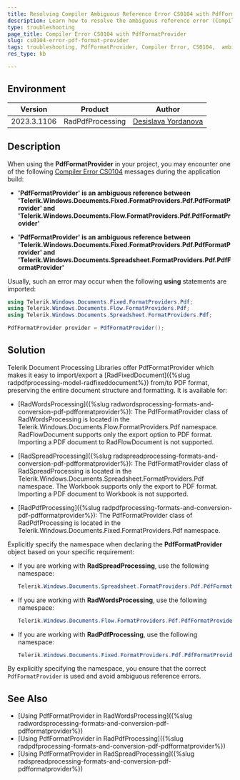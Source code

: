 ```yaml
---
title: Resolving Compiler Ambiguous Reference Error CS0104 with PdfFormatProvider 
description: Learn how to resolve the ambiguous reference error (Compiler Error CS0104) when using PdfFormatProvider.
type: troubleshooting
page_title: Compiler Error CS0104 with PdfFormatProvider
slug: cs0104-error-pdf-format-provider
tags: troubleshooting, PdfFormatProvider, Compiler Error, CS0104,  ambiguous, reference
res_type: kb

---
```


## Environment

| Version | Product | Author |
| --- | --- | ---- |
| 2023.3.1106 | RadPdfProcessing |[Desislava Yordanova](https://www.telerik.com/blogs/author/desislava-yordanova)|

## Description
When using the **PdfFormatProvider** in your project, you may encounter one of the following [Compiler Error CS0104](https://learn.microsoft.com/en-us/dotnet/csharp/misc/cs0104?f1url=%3FappId%3Droslyn%26k%3Dk(CS0104)) messages during the application build:

- **'PdfFormatProvider' is an ambiguous reference between 'Telerik.Windows.Documents.Fixed.FormatProviders.Pdf.PdfFormatProvider' and 'Telerik.Windows.Documents.Flow.FormatProviders.Pdf.PdfFormatProvider'**

- **'PdfFormatProvider' is an ambiguous reference between 'Telerik.Windows.Documents.Fixed.FormatProviders.Pdf.PdfFormatProvider' and 'Telerik.Windows.Documents.Spreadsheet.FormatProviders.Pdf.PdfFormatProvider'**

Usually, such an error may occur when the following **using** statements are imported:

```csharp
using Telerik.Windows.Documents.Fixed.FormatProviders.Pdf;
using Telerik.Windows.Documents.Flow.FormatProviders.Pdf;
using Telerik.Windows.Documents.Spreadsheet.FormatProviders.Pdf;

PdfFormatProvider provider = PdfFormatProvider();
   ```
## Solution

Telerik Document Processing Libraries offer PdfFormatProvider which makes it easy to import/export a [RadFixedDocument]({%slug radpdfprocessing-model-radfixeddocument%}) from/to PDF format, preserving the entire document structure and formatting. It is available for: 

* [RadWordsProcessing]({%slug radwordsprocessing-formats-and-conversion-pdf-pdfformatprovider%}): The PdfFormatProvider class of RadWordsProcessing is located in the Telerik.Windows.Documents.Flow.FormatProviders.Pdf namespace. RadFlowDocument supports only the export option to PDF format. Importing a PDF document to RadFlowDocument is not supported.

* [RadSpreadProcessing]({%slug radspreadprocessing-formats-and-conversion-pdf-pdfformatprovider%}): The PdfFormatProvider class of RadSpreadProcessing is located in the Telerik.Windows.Documents.Spreadsheet.FormatProviders.Pdf namespace. The Workbook supports only the export to PDF format. Importing a PDF document to Workbook is not supported.

* [RadPdfProcessing]({%slug radpdfprocessing-formats-and-conversion-pdf-pdfformatprovider%}): The PdfFormatProvider class of RadPdfProcessing is located in the Telerik.Windows.Documents.Fixed.FormatProviders.Pdf namespace.

Explicitly specify the namespace when declaring the **PdfFormatProvider** object based on your specific requirement:
   - If you are working with **RadSpreadProcessing**, use the following namespace:
     ```csharp
     Telerik.Windows.Documents.Spreadsheet.FormatProviders.Pdf.PdfFormatProvider provider = new Telerik.Windows.Documents.Spreadsheet.FormatProviders.Pdf.PdfFormatProvider();
     ```
   - If you are working with **RadWordsProcessing**, use the following namespace:
     ```csharp
     Telerik.Windows.Documents.Flow.FormatProviders.Pdf.PdfFormatProvider provider = new Telerik.Windows.Documents.Flow.FormatProviders.Pdf.PdfFormatProvider();
     ```
   - If you are working with **RadPdfProcessing**, use the following namespace:
     ```csharp
     Telerik.Windows.Documents.Fixed.FormatProviders.Pdf.PdfFormatProvider provider = new Telerik.Windows.Documents.Fixed.FormatProviders.Pdf.PdfFormatProvider();
     ```

By explicitly specifying the namespace, you ensure that the correct `PdfFormatProvider` is used and avoid ambiguous reference errors.

## See Also
* [Using PdfFormatProvider in RadWordsProcessing]({%slug radwordsprocessing-formats-and-conversion-pdf-pdfformatprovider%})
* [Using PdfFormatProvider in RadPdfProcessing]({%slug radpdfprocessing-formats-and-conversion-pdf-pdfformatprovider%})
* [Using PdfFormatProvider in RadSpreadProcessing]({%slug radspreadprocessing-formats-and-conversion-pdf-pdfformatprovider%})
